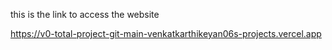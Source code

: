 this is the link to access the website


https://v0-total-project-git-main-venkatkarthikeyan06s-projects.vercel.app 
